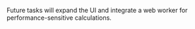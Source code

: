 Future tasks will expand the UI and integrate a web worker for
performance-sensitive calculations.

